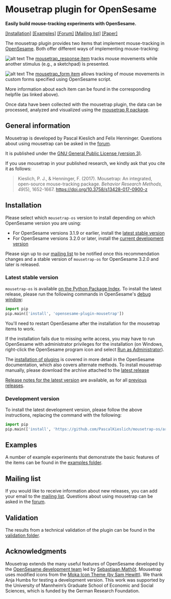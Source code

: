 # Mousetrap plugin for OpenSesame

__Easily build mouse-tracking experiments with OpenSesame.__

[[Installation]](#installation) [[Examples]](examples#example-experiments) [[Forum]](http://forum.cogsci.nl/index.php?p=/categories/mousetrap) [[Mailing list]](http://eepurl.com/co1AqX) [[Paper]](https://doi.org/10.3758/s13428-017-0900-z)

The mousetrap plugin provides two items that implement mouse-tracking in [OpenSesame](http://osdoc.cogsci.nl/).
Both offer different ways of implementing mouse-tracking:

![alt text](plugins/mousetrap_response/mousetrap_response_large.png "mousetrap_response plug-in") The [mousetrap_response item](plugins/mousetrap_response/mousetrap_response.md#mousetrap-response-item) tracks mouse movements while another stimulus (e.g., a sketchpad) is presented.

![alt text](plugins/mousetrap_form/mousetrap_form_large.png "mousetrap_form plug-in") The [mousetrap_form item](plugins/mousetrap_form/mousetrap_form.md#mousetrap-form-item) allows tracking of mouse movements in custom forms specified using OpenSesame script.

More information about each item can be found in the corresponding helpfile (as linked above).

Once data have been collected with the mousetrap plugin, the data can be processed, analyzed and visualized using the [mousetrap R package](https://github.com/PascalKieslich/mousetrap).


## General information
Mousetrap is developed by Pascal Kieslich and Felix Henninger.
Questions about using mousetrap can be asked in the [forum](http://forum.cogsci.nl/index.php?p=/categories/mousetrap).

It is published under the [GNU General Public License (version 3)](LICENSE).

If you use mousetrap in your published research, we kindly ask that you cite it as follows:

> Kieslich, P. J., & Henninger, F. (2017). Mousetrap: An integrated, open-source mouse-tracking package. _Behavior Research Methods, 49_(5), 1652-1667. https://doi.org/10.3758/s13428-017-0900-z


## Installation

Please select which `mousetrap-os` version to install depending on which OpenSesame version you are using:
* For OpenSesame versions 3.1.9 or earlier, install the [latest stable version](#latest-stable-version)
* For OpenSesame versions 3.2.0 or later, install the [current development version](#development-version)

Please sign up to our [mailing list](http://eepurl.com/co1AqX) to be notified once this recommendation changes and a stable version of `mousetrap-os` for OpenSesame 3.2.0 and later is released.

### Latest stable version

`mousetrap-os` is available [on the Python Package Index](https://pypi.python.org/pypi/opensesame-plugin-mousetrap). To install the latest release, please run the following commands in OpenSesame's [debug window](http://osdoc.cogsci.nl/manual/interface/#the-debug-window):

```python
import pip
pip.main(['install', 'opensesame-plugin-mousetrap'])
```

You'll need to restart OpenSesame after the installation for the mousetrap items to work.

If the installation fails due to missing write access, you may have to run OpenSesame with administrator privileges for the installation (on Windows, right-click the OpenSesame program icon and select [Run as Administrator](https://technet.microsoft.com/en-us/library/cc732200.aspx)).

The [installation of plugins](http://osdoc.cogsci.nl/manual/environment/#installing-plugins-and-extensions) is covered in more detail in the OpenSesame documentation, which also covers alternate methods. To install mousetrap manually, please download the archive attached to the [latest release](https://github.com/PascalKieslich/mousetrap-os/releases/latest)

[Release notes for the latest version](https://github.com/PascalKieslich/mousetrap-os/releases/latest) are available, as for all [previous releases](https://github.com/PascalKieslich/mousetrap-os/releases).

### Development version

To install the latest development version, please follow the above instructions, replacing the command with the following:

```python
import pip
pip.main(['install', 'https://github.com/PascalKieslich/mousetrap-os/archive/master.zip'])
```


## Examples

A number of example experiments that demonstrate the basic features of the items can be found in the [examples folder](examples#example-experiments).


## Mailing list

If you would like to receive information about new releases, you can add your email to the [mailing list](http://eepurl.com/co1AqX).
Questions about using mousetrap can be asked in the [forum](http://forum.cogsci.nl/index.php?p=/categories/mousetrap).


## Validation

The results from a technical validation of the plugin can be found in the [validation folder](validation).


## Acknowledgments
Mousetrap extends the many useful features of OpenSesame developed by the [OpenSesame development team](http://osdoc.cogsci.nl/team/) led by [Sebastiaan Mathôt](http://www.cogsci.nl/smathot).
Mousetrap uses modified icons from the [Moka Icon Theme (by Sam Hewitt)](https://snwh.org/moka). We thank Anja Humbs for testing a development version. This work was supported by the University of Mannheim’s Graduate School of Economic and Social Sciences, which is funded by the German Research Foundation.
